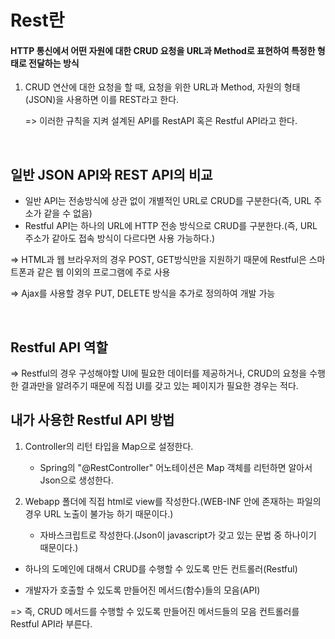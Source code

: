 # Rest란

#### HTTP 통신에서 어떤 자원에 대한 CRUD 요청을 URL과 Method로 표현하여 특정한 형태로 전달하는 방식

1. CRUD 연산에 대한 요청을 할 때, 요청을 위한 URL과 Method, 자원의 형태(JSON)을 사용하면 이를 REST라고 한다.

    => 이러한 규칙을 지켜 설계된 API를 RestAPI 혹은 Restful API라고 한다.


<br>

## 일반 JSON API와 REST API의 비교
* 일반 API는 전송방식에 상관 없이 개별적인 URL로 CRUD를 구분한다(즉, URL 주소가 같을 수 없음)
* Restful API는 하나의 URL에 HTTP 전송 방식으로 CRUD를 구분한다.(즉, URL 주소가 같아도 접속 방식이 다르다면 사용 가능하다.)

=> HTML과 웹 브라우저의 경우 POST, GET방식만을 지원하기 때문에 Restful은 스마트폰과 같은 웹 이외의 프로그램에 주로 사용

=> Ajax를 사용할 경우 PUT, DELETE 방식을 추가로 정의하여 개발 가능


<br>

## Restful API 역할
=> Restful의 경우 구성해야할 UI에 필요한 데이터를 제공하거나, CRUD의 요청을 수행한 결과만을 알려주기 때문에 직접 UI를 갖고 있는 페이지가 필요한 경우는 적다.


## 내가 사용한 Restful API 방법
1. Controller의 리턴 타입을 Map으로 설정한다.

    * Spring의 "@RestController" 어노테이션은 Map 객체를 리턴하면 알아서 Json으로 생성한다.

2. Webapp 폴더에 직접 html로 view를 작성한다.(WEB-INF 안에 존재하는 파일의 경우 URL 노출이 불가능 하기 때문이다.)

    * 자바스크립트로 작성한다.(Json이 javascript가 갖고 있는 문법 중 하나이기 때문이다.)


* 하나의 도메인에 대해서 CRUD를 수행할 수 있도록 만든 컨트롤러(Restful)

* 개발자가 호출할 수 있도록 만들어진 메서드(함수)들의 모음(API) 

=> 즉, CRUD 메서드를 수행할 수 있도록 만들어진 메서드들의 모음 컨트롤러를 Restful API라 부른다.